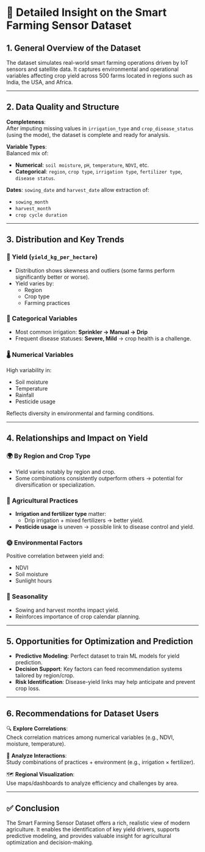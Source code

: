 # 🌾 Detailed Insight on the Smart Farming Sensor Dataset

## 1. General Overview of the Dataset
The dataset simulates real-world smart farming operations driven by IoT sensors and satellite data. It captures environmental and operational variables affecting crop yield across 500 farms located in regions such as India, the USA, and Africa.

---

## 2. Data Quality and Structure

**Completeness**:  
After imputing missing values in `irrigation_type` and `crop_disease_status` (using the mode), the dataset is complete and ready for analysis.

**Variable Types**:  
Balanced mix of:

- **Numerical**: `soil moisture`, `pH`, `temperature`, `NDVI`, etc.  
- **Categorical**: `region`, `crop type`, `irrigation type`, `fertilizer type`, `disease status`.

**Dates**: `sowing_date` and `harvest_date` allow extraction of:

- `sowing_month`  
- `harvest_month`  
- `crop cycle duration`

---

## 3. Distribution and Key Trends

### 🌱 Yield (`yield_kg_per_hectare`)
- Distribution shows skewness and outliers (some farms perform significantly better or worse).
- Yield varies by:
  - Region
  - Crop type
  - Farming practices

### 🔢 Categorical Variables
- Most common irrigation: **Sprinkler → Manual → Drip**
- Frequent disease statuses: **Severe, Mild** → crop health is a challenge.

### 🌡️ Numerical Variables
High variability in:

- Soil moisture  
- Temperature  
- Rainfall  
- Pesticide usage  

Reflects diversity in environmental and farming conditions.

---

## 4. Relationships and Impact on Yield

### 🌍 By Region and Crop Type
- Yield varies notably by region and crop.
- Some combinations consistently outperform others → potential for diversification or specialization.

### 🚜 Agricultural Practices
- **Irrigation and fertilizer type** matter:
  - Drip irrigation + mixed fertilizers → better yield.
- **Pesticide usage** is uneven → possible link to disease control and yield.

### 🌞 Environmental Factors
Positive correlation between yield and:

- NDVI  
- Soil moisture  
- Sunlight hours

### 📅 Seasonality
- Sowing and harvest months impact yield.
- Reinforces importance of crop calendar planning.

---

## 5. Opportunities for Optimization and Prediction

- **Predictive Modeling**: Perfect dataset to train ML models for yield prediction.
- **Decision Support**: Key factors can feed recommendation systems tailored by region/crop.
- **Risk Identification**: Disease-yield links may help anticipate and prevent crop loss.

---

## 6. Recommendations for Dataset Users

🔍 **Explore Correlations**:  
Check correlation matrices among numerical variables (e.g., NDVI, moisture, temperature).

🧩 **Analyze Interactions**:  
Study combinations of practices + environment (e.g., irrigation × fertilizer).

🗺️ **Regional Visualization**:  
Use maps/dashboards to analyze efficiency and challenges by area.

---

## ✅ Conclusion
The Smart Farming Sensor Dataset offers a rich, realistic view of modern agriculture. It enables the identification of key yield drivers, supports predictive modeling, and provides valuable insight for agricultural optimization and decision-making.

